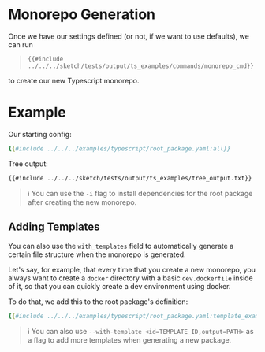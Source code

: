 # Monorepo Generation

Once we have our settings defined (or not, if we want to use defaults), we can run

>`{{#include ../../../sketch/tests/output/ts_examples/commands/monorepo_cmd}}`

to create our new Typescript monorepo.

# Example

Our starting config:

```yaml
{{#include ../../../examples/typescript/root_package.yaml:all}}
```

Tree output:

```
{{#include ../../../sketch/tests/output/ts_examples/tree_output.txt}}
```

>ℹ️ You can use the `-i` flag to install dependencies for the root package after creating the new monorepo.

## Adding Templates

You can also use the `with_templates` field to automatically generate a certain file structure when the monorepo is generated. 

Let's say, for example, that every time that you create a new monorepo, you always want to create a `docker` directory with a basic `dev.dockerfile` inside of it, so that you can quickly create a dev environment using docker. 

To do that, we add this to the root package's definition:

```yaml
{{#include ../../../examples/typescript/root_package.yaml:template_example}}
```

>ℹ️ You can also use `--with-template <id=TEMPLATE_ID,output=PATH>` as a flag to add more templates when generating a new package.
